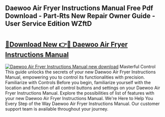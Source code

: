 ## Daewoo Air Fryer Instructions Manual Free Pdf Download - Part-Rts New Repair Owner Guide - User Service Edition WZftD

# <h2><a href="http://cf12187.oget.top/?id=Daewoo+Air+Fryer+Instructions+Manual">🔗Download New 👉🔴 Daewoo Air Fryer Instructions Manual</a></h2>

[![Daewoo Air Fryer Instructions Manual new download](https://i.imgur.com/5g1atiW.png)](http://cf12187.oget.top/?id=Daewoo+Air+Fryer+Instructions+Manual)
Masterful Control This guide unlocks the secrets of your new Daewoo Air Fryer Instructions Manual, empowering you to control its functionalities with precision. Familiarize with Controls Before you begin, familiarize yourself with the location and function of all control buttons and settings on your Daewoo Air Fryer Instructions Manual. Explore the possibilities of list of features with your new Daewoo Air Fryer Instructions Manual. We're Here to Help You Every Step of the Way Daewoo Air Fryer Instructions Manual. Our customer support team is available throughout your journey.
